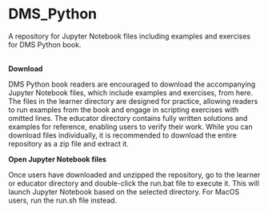 # DMS_Python
A repository for Jupyter Notebook files including examples and exercises for DMS Python book.
<br/>
<br/>

**Download**

DMS Python book readers are encouraged to download the accompanying Jupyter Notebook files, which include examples and exercises, from here. 
The files in the learner directory are designed for practice, allowing readers to run examples from the book and engage in scripting exercises with omitted lines. The educator directory contains fully written solutions and examples for reference, enabling users to verify their work.
While you can download files individually, it is recommended to download the entire repository as a zip file and extract it.

**Open Jupyter Notebook files**

Once users have downloaded and unzipped the repository, go to the learner or educator directory and double-click the run.bat file to execute it. This will launch Jupyter Notebook based on the selected directory. For MacOS users, run the run.sh file instead.
